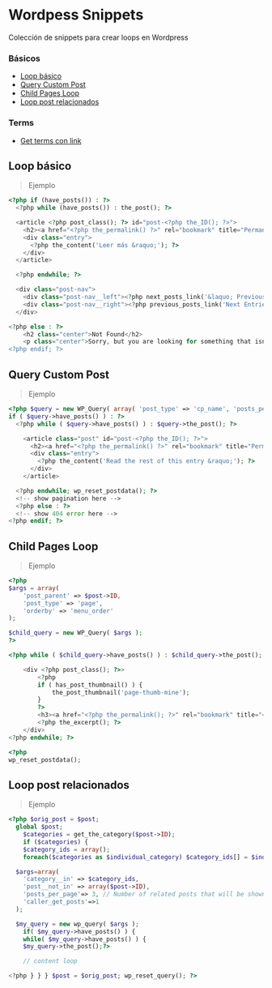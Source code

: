 # Wordpess Snippets

Colección de snippets para crear loops en Wordpress

### Básicos

- [Loop básico](#loop-básico)
- [Query Custom Post](#query-custom-post)
- [Child Pages Loop](#child-pages-loop)
- [Loop post relacionados](#loop-post-relacionados)

### Terms

- [Get terms con link](#get-terms-link)

## Loop básico

> Ejemplo

```php
<?php if (have_posts()) : ?>
  <?php while (have_posts()) : the_post(); ?>

  <article <?php post_class(); ?> id="post-<?php the_ID(); ?>">
    <h2><a href="<?php the_permalink() ?>" rel="bookmark" title="Permanent Link to <?php the_title(); ?>"><?php the_title(); ?></a></h2>
    <div class="entry">
      <?php the_content('Leer más &raquo;'); ?>
    </div>
  </article>

  <?php endwhile; ?>

  <div class="post-nav">
    <div class="post-nav__left"><?php next_posts_link('&laquo; Previous Entries') ?></div>
    <div class="post-nav__right"><?php previous_posts_link('Next Entries &raquo;') ?></div>
  </div>

<?php else : ?>
    <h2 class="center">Not Found</h2>
    <p class="center">Sorry, but you are looking for something that isn't here.</p>
<?php endif; ?>

```

## Query Custom Post

> Ejemplo

```php
<?php $query = new WP_Query( array( 'post_type' => 'cp_name', 'posts_per_page' => -1 ) );
if ( $query->have_posts() ) : ?>
  <?php while ( $query->have_posts() ) : $query->the_post(); ?>

    <article class="post" id="post-<?php the_ID(); ?>">
      <h2><a href="<?php the_permalink() ?>" rel="bookmark" title="Permanent Link to <?php the_title(); ?>"><?php the_title(); ?></a></h2>
      <div class="entry">
        <?php the_content('Read the rest of this entry &raquo;'); ?>
      </div>
    </article>

  <?php endwhile; wp_reset_postdata(); ?>
  <!-- show pagination here -->
  <?php else : ?>
  <!-- show 404 error here -->
<?php endif; ?>
```

## Child Pages Loop

> Ejemplo

```php
<?php
$args = array(
    'post_parent' => $post->ID,
    'post_type' => 'page',
    'orderby' => 'menu_order'
);

$child_query = new WP_Query( $args );
?>

<?php while ( $child_query->have_posts() ) : $child_query->the_post(); ?>

    <div <?php post_class(); ?>>
        <?php
        if ( has_post_thumbnail() ) {
            the_post_thumbnail('page-thumb-mine');
        }
        ?>
        <h3><a href="<?php the_permalink(); ?>" rel="bookmark" title="<?php the_title(); ?>"><?php the_title(); ?></a></h3>
        <?php the_excerpt(); ?>
    </div>
<?php endwhile; ?>

<?php
wp_reset_postdata();

```

## Loop post relacionados

> Ejemplo

```php
<?php $orig_post = $post;
  global $post;
    $categories = get_the_category($post->ID);
    if ($categories) {
    $category_ids = array();
    foreach($categories as $individual_category) $category_ids[] = $individual_category->term_id;

  $args=array(
    'category__in' => $category_ids,
    'post__not_in' => array($post->ID),
    'posts_per_page'=> 3, // Number of related posts that will be shown.
    'caller_get_posts'=>1
  );

  $my_query = new wp_query( $args );
    if( $my_query->have_posts() ) {
    while( $my_query->have_posts() ) {
    $my_query->the_post();?>

    // content loop

<?php } } } $post = $orig_post; wp_reset_query(); ?>

```
